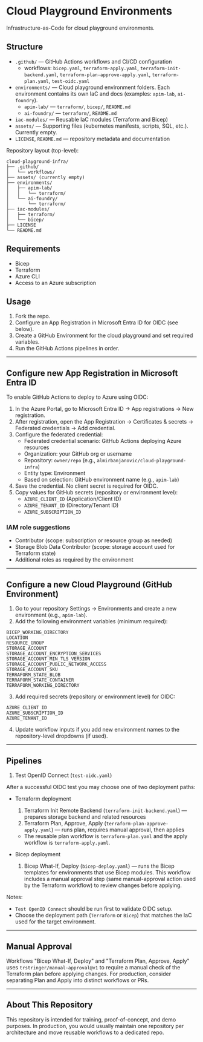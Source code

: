# Cloud Playground Environments

Infrastructure-as-Code for cloud playground environments.

## Structure

- `.github/` — GitHub Actions workflows and CI/CD configuration
  - workflows: `bicep.yaml`, `terraform-apply.yaml`, `terraform-init-backend.yaml`, `terraform-plan-approve-apply.yaml`, `terraform-plan.yaml`, `test-oidc.yaml`
- `environments/` — Cloud playground environment folders. Each environment contains its own IaC and docs (examples: `apim-lab`, `ai-foundry`).
  - `apim-lab/` — `terraform/`, `bicep/`, `README.md`
  - `ai-foundry/` — `terraform/`, `README.md`
- `iac-modules/` — Reusable IaC modules (Terraform and Bicep)
- `assets/` — Supporting files (kubernetes manifests, scripts, SQL, etc.). Currently empty.
- `LICENSE`, `README.md` — repository metadata and documentation

Repository layout (top-level):

```text
cloud-playground-infra/
├── .github/
│   └── workflows/
├── assets/ (currently empty)
├── environments/
│   ├── apim-lab/
│   │   └── terraform/
│   └── ai-foundry/
│       └── terraform/
├── iac-modules/
│   ├── terraform/
│   └── bicep/
├── LICENSE
└── README.md
```

## Requirements

- Bicep
- Terraform
- Azure CLI
- Access to an Azure subscription

## Usage

1. Fork the repo.
2. Configure an App Registration in Microsoft Entra ID for OIDC (see below).
3. Create a GitHub Environment for the cloud playground and set required variables.
4. Run the GitHub Actions pipelines in order.

---

## Configure new App Registration in Microsoft Entra ID

To enable GitHub Actions to deploy to Azure using OIDC:

1. In the Azure Portal, go to Microsoft Entra ID → App registrations → New registration.
2. After registration, open the App Registration → Certificates & secrets → Federated credentials → Add credential.
3. Configure the federated credential:
   - Federated credential scenario: GitHub Actions deploying Azure resources
   - Organization: your GitHub org or username
   - Repository: `owner/repo` (e.g., `almirbanjanovic/cloud-playground-infra`)
   - Entity type: Environment
   - Based on selection: GitHub environment name (e.g., `apim-lab`)
4. Save the credential. No client secret is required for OIDC.
5. Copy values for GitHub secrets (repository or environment level):
   - `AZURE_CLIENT_ID` (Application/Client ID)
   - `AZURE_TENANT_ID` (Directory/Tenant ID)
   - `AZURE_SUBSCRIPTION_ID`

### IAM role suggestions

- Contributor (scope: subscription or resource group as needed)
- Storage Blob Data Contributor (scope: storage account used for Terraform state)
- Additional roles as required by the environment

---

## Configure a new Cloud Playground (GitHub Environment)

1. Go to your repository Settings → Environments and create a new environment (e.g., `apim-lab`).
2. Add the following environment variables (minimum required):

```text
BICEP_WORKING_DIRECTORY
LOCATION
RESOURCE_GROUP
STORAGE_ACCOUNT
STORAGE_ACCOUNT_ENCRYPTION_SERVICES
STORAGE_ACCOUNT_MIN_TLS_VERSION
STORAGE_ACCOUNT_PUBLIC_NETWORK_ACCESS
STORAGE_ACCOUNT_SKU
TERRAFORM_STATE_BLOB
TERRAFORM_STATE_CONTAINER
TERRAFORM_WORKING_DIRECTORY
```

3. Add required secrets (repository or environment level) for OIDC:

```text
AZURE_CLIENT_ID
AZURE_SUBSCRIPTION_ID
AZURE_TENANT_ID
```

4. Update workflow inputs if you add new environment names to the repository-level dropdowns (if used).

---

## Pipelines

1. Test OpenID Connect (`test-oidc.yaml`)

After a successful OIDC test you may choose one of two deployment paths:

- Terraform deployment
  1. Terraform Init Remote Backend (`terraform-init-backend.yaml`) — prepares storage backend and related resources
  2. Terraform Plan, Approve, Apply (`terraform-plan-approve-apply.yaml`) — runs plan, requires manual approval, then applies
  - The reusable plan workflow is `terraform-plan.yaml` and the apply workflow is `terraform-apply.yaml`.

- Bicep deployment
  1. Bicep What-If, Deploy (`bicep-deploy.yaml`) — runs the Bicep templates for environments that use Bicep modules. This workflow includes a manual approval step (same manual-approval action used by the Terraform workflow) to review changes before applying.

Notes:
- `Test OpenID Connect` should be run first to validate OIDC setup.
- Choose the deployment path (`Terraform` or `Bicep`) that matches the IaC used for the target environment.

---

## Manual Approval

Workflows "Bicep What-If, Deploy" and "Terraform Plan, Approve, Apply" uses `trstringer/manual-approval@v1` to require a manual check of the Terraform plan before applying changes. For production, consider separating Plan and Apply into distinct workflows or PRs.

---

## About This Repository

This repository is intended for training, proof-of-concept, and demo purposes. In production, you would usually maintain one repository per architecture and move reusable workflows to a dedicated repo.
